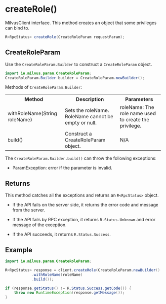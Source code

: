 # createRole()

MilvusClient interface. This method creates an object that some privileges can bind to. 

```java
R<RpcStatus> createRole(CreateRoleParam requestParam);
```

## CreateRoleParam

Use the `CreateRoleParam.Builder` to construct a `CreateRoleParam` object.

```java
import io.milvus.param.CreateRoleParam;
CreateRoleParam.Builder builder = CreateRoleParam.newBuilder();
```

Methods of `CreateRoleParam.Builder`:

<table>
    <tr>
        <th>Method</th>
        <th>Description</th>
        <th>Parameters</th>
    </tr>
    <tr>
        <td>withRoleName(String roleName)</td>
        <td>Sets the roleName. RoleName cannot be empty or null.</td>
        <td>roleName: The role name used to create the privilege.</td>
    </tr>
    <tr>
        <td>build()</td>
        <td>Construct a CreateRoleParam object.</td>
        <td>N/A</td>
    </tr>
</table>

The `CreateRoleParam.Builder.build()` can throw the following exceptions:

- ParamException: error if the parameter is invalid.

## Returns

This method catches all the exceptions and returns an `R<RpcStatus>` object.

- If the API fails on the server side, it returns the error code and message from the server.

- If the API fails by RPC exception, it returns `R.Status.Unknown` and error message of the exception.

- If the API succeeds, it returns `R.Status.Success`.

## Example

```java
import io.milvus.param.CreateRoleParam;

R<RpcStatus> response = client.createRole(CreateRoleParam.newBuilder()
            .withRoleName(roleName)
            .build());

if (response.getStatus() != R.Status.Success.getCode()) {
    throw new RuntimeException(response.getMessage());
}
```
